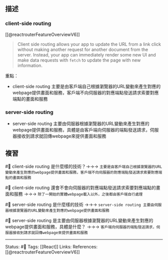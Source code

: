 ## 描述



### client-side routing 
[[@reactrouterFeatureOverviewV6]]
> Client side routing allows your app to update the URL from a link click without making another request for another document from the server. Instead, your app can immediately render some new UI and make data requests with `fetch` to update the page with new information.

重點：
- client-side routing 主要是由客戶端自己根據瀏覽器的URL變動來產生對應的webpage提供畫面和服務，客戶端不向伺服器的對應端點發送請求索要對應端點的畫面和服務



### server-side routing
- server-side routing 主要由伺服器根據瀏覽器的URL變動來產生對應的webpage提供畫面和服務，具體是由客戶端向伺服器的端點發送請求，伺服器接收到請求就回傳webpage來提供畫面和服務



## 複習
#🧠 client-side routing 是什麼樣的技術？->->-> `主要是由客戶端自己根據瀏覽器的URL變動來產生對應的webpage提供畫面和服務，客戶端不向伺服器的對應端點發送請求索要對應端點的畫面和服務`
<!--SR:!2022-12-09,28,250-->

#🧠 client-side routing 還會不會向伺服器的對應端點發送請求索要對應端點的畫面和服務 ->->-> `除了一開始的實體webpage載入以外，之後都由客戶端自行處理`
<!--SR:!2022-12-03,23,250-->

#🧠 server-side routing 是什麼樣的技術 ->->-> `server-side routing 主要由伺服器根據瀏覽器的URL變動來產生對應的webpage提供畫面和服務`
<!--SR:!2022-12-05,25,250-->

#🧠 server-side routing 是主要由伺服器根據瀏覽器的URL變動來產生對應的webpage提供畫面和服務，具體是什麼？ ->->-> `客戶端向伺服器的端點發送請求，伺服器接收到請求就回傳webpage來提供畫面和服務`
<!--SR:!2022-12-04,24,250-->

---
Status: #🌱 
Tags:
[[React]]
Links:
References:
[[@reactrouterFeatureOverviewV6]]
